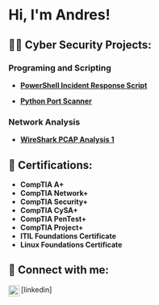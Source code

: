 <h1>Hi, I'm Andres! </h1>

<h2>👨‍💻 Cyber Security Projects:</h2>

<h3>Programing and Scripting </h3>

- <b>[PowerShell Incident Response Script](https://github.com/AndresPineda-CySec/PowerShell-Incident-Response-Script)</b>

- <b>[Python Port Scanner](https://github.com/AndresPineda-CySec/Python-Port-Scanner)</b>

<h3>Network Analysis</h3>

- <b>[WireShark PCAP Analysis 1]()</b>


<h2>📃 Certifications:</h2>

- <b>CompTIA A+</b>
- <b>CompTIA Network+</b>
- <b>CompTIA Security+</b>
- <b>CompTIA CySA+</b>
- <b>CompTIA PenTest+</b>
- <b>CompTIA Project+</b>
- <b>ITIL Foundations Certificate</b>
- <b>Linux Foundations Certificate</b>


<h2> 🤳 Connect with me:</h2>
<img align="left" alt="JoshMadakor | LinkedIn" width="22px" src="https://cdn.jsdelivr.net/npm/simple-icons@v3/icons/linkedin.svg" />[linkedin]

[linkedin]: www.linkedin.com/in/andres-pineda-460806353

<!--
**joshmadakor1/joshmadakor1** is a ✨ _special_ ✨ repository because its `README.md` (this file) appears on your GitHub profile.

Here are some ideas to get you started:

- 🔭 I’m currently working on ...
- 🌱 I’m currently learning ...
- 👯 I’m looking to collaborate on ...
- 🤔 I’m looking for help with ...
- 💬 Ask me about ...
- 📫 How to reach me: ...
- 😄 Pronouns: ...
- ⚡ Fun fact: ...
-->
